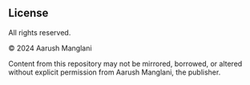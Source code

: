 ## License

All rights reserved.

© 2024 Aarush Manglani

Content from this repository may not be mirrored, borrowed, or altered without explicit permission from Aarush Manglani, the publisher.
